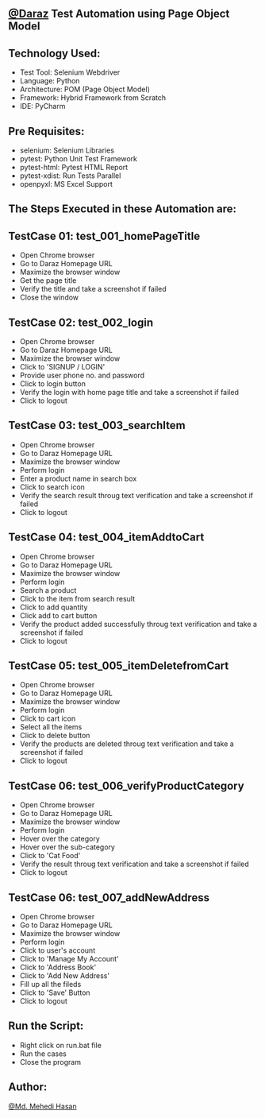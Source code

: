 ## [@Daraz](https://www.daraz.com.bd/) Test Automation using Page Object Model

## Technology Used:

- Test Tool: Selenium Webdriver
- Language: Python
- Architecture: POM (Page Object Model)
- Framework: Hybrid Framework from Scratch
- IDE: PyCharm

## Pre Requisites:

- selenium: Selenium Libraries
- pytest: Python Unit Test Framework
- pytest-html: Pytest HTML Report
- pytest-xdist: Run Tests Parallel
- openpyxl: MS Excel Support

## The Steps Executed in these Automation are:

## TestCase 01: test_001_homePageTitle
- Open Chrome browser
- Go to Daraz Homepage URL
- Maximize the browser window
- Get the page title
- Verify the title and take a screenshot if failed
- Close the window

## TestCase 02: test_002_login
- Open Chrome browser
- Go to Daraz Homepage URL
- Maximize the browser window
- Click to 'SIGNUP / LOGIN'
- Provide user phone no. and password
- Click to login button
- Verify the login with home page title and take a screenshot if failed
- Click to logout

## TestCase 03: test_003_searchItem
- Open Chrome browser
- Go to Daraz Homepage URL
- Maximize the browser window
- Perform login
- Enter a product name in search box
- Click to search icon
- Verify the search result throug text verification and take a screenshot if failed
- Click to logout

## TestCase 04: test_004_itemAddtoCart
- Open Chrome browser
- Go to Daraz Homepage URL
- Maximize the browser window
- Perform login
- Search a product
- Click to the item from search result
- Click to add quantity
- Click add to cart button
- Verify the product added successfully throug text verification and take a screenshot if failed
- Click to logout

## TestCase 05: test_005_itemDeletefromCart
- Open Chrome browser
- Go to Daraz Homepage URL
- Maximize the browser window
- Perform login
- Click to cart icon
- Select all the items
- Click to delete button
- Verify the products are deleted throug text verification and take a screenshot if failed
- Click to logout

## TestCase 06: test_006_verifyProductCategory
- Open Chrome browser
- Go to Daraz Homepage URL
- Maximize the browser window
- Perform login
- Hover over the category
- Hover over the sub-category
- Click to 'Cat Food'
- Verify the result throug text verification and take a screenshot if failed
- Click to logout

## TestCase 06: test_007_addNewAddress
- Open Chrome browser
- Go to Daraz Homepage URL
- Maximize the browser window
- Perform login
- Click to user's account
- Click to 'Manage My Account'
- Click to 'Address Book'
- Click to 'Add New Address'
- Fill up all the fileds
- Click to 'Save' Button
- Click to logout

## Run the Script:

- Right click on run.bat file
- Run the cases
- Close the program

## Author:

[@Md. Mehedi Hasan](https://github.com/mehedi9021)
